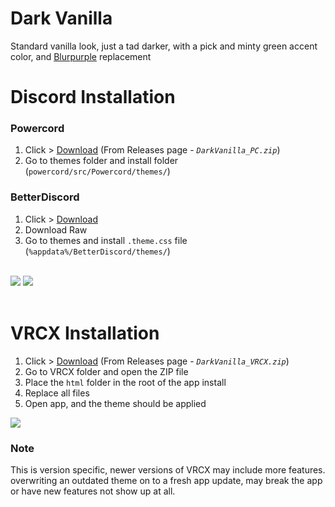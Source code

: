 # Dark Vanilla
Standard vanilla look, just a tad darker, with a pick and minty green accent color, and [Blurpurple](https://github.com/mwittrien/BetterDiscordAddons/tree/master/Themes/BlurpleRecolor) replacement

# Discord Installation

### Powercord
1. Click > [Download](https://github.com/MintLily/Dark-Vanilla/releases/latest/download/DarkVanilla_PC.zip) (From Releases page - *`DarkVanilla_PC.zip`*)
2. Go to themes folder and install folder (`powercord/src/Powercord/themes/`)

### BetterDiscord
1. Click > [Download](https://raw.githubusercontent.com/MintLily/Dark-Vanilla/main/Discord/BetterDiscord/DarkVanilla.theme.css)
2. Download Raw
3. Go to themes and install `.theme.css` file (`%appdata%/BetterDiscord/themes/`)

<br>
<img src="https://mintlily.lgbt/img/upload/DarkVanilla_DiscordTheme_Preview%20_1.png" />
<img src="https://mintlily.lgbt/img/upload/DarkVanilla_DiscordTheme_Preview%20_2.png" />
<br><br>

# VRCX Installation

1. Click > [Download](https://github.com/MintLily/Dark-Vanilla/releases/latest/download/DarkVanilla_VRCX.zip) (From Releases page - *`DarkVanilla_VRCX.zip`*)
2. Go to VRCX folder and open the ZIP file
3. Place the `html` folder in the root of the app install
4. Replace all files
5. Open app, and the theme should be applied

<img src="https://mintlily.lgbt/img/upload/VRCX_jSgTVS0sz8.png" />

### Note
This is version specific, newer versions of VRCX may include more features. overwriting an outdated theme on to a fresh app update, may break the app or have new features not show up at all.
